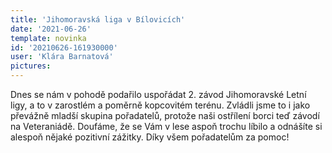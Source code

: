 ```yaml
---
title: 'Jihomoravská liga v Bílovicích'
date: '2021-06-26'
template: novinka
id: '20210626-161930000'
user: 'Klára Barnatová'
pictures:
---
```

Dnes se nám v pohodě podařilo uspořádat 2. závod Jihomoravské Letní ligy, a to v zarostlém a poměrně kopcovitém terénu. Zvládli jsme to i jako převážně mladší skupina pořadatelů, protože naši ostřílení borci teď závodí na Veteraniádě. Doufáme, že se Vám v lese aspoň trochu líbilo a odnášíte si alespoň nějaké pozitivní zážitky. Díky všem pořadatelům za pomoc!

